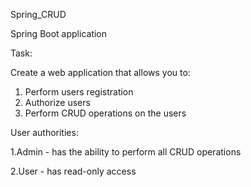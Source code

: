 Spring_CRUD

Spring Boot application

Task:

Create a web application that allows you to:

   1. Perform users registration
   2. Authorize users
   3. Perform CRUD operations on the users
    
 
User authorities:

   1.Admin - has the ability to perform all CRUD operations

   2.User - has read-only access
    
    
